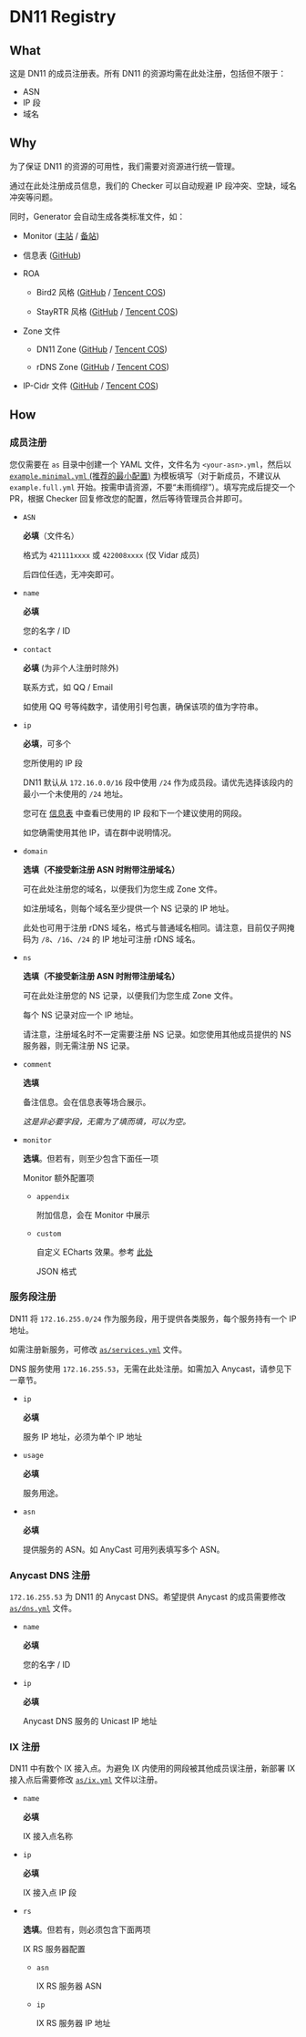# DN11 Registry

## What

这是 DN11 的成员注册表。所有 DN11 的资源均需在此处注册，包括但不限于：

- ASN
- IP 段
- 域名

## Why

为了保证 DN11 的资源的可用性，我们需要对资源进行统一管理。

通过在此处注册成员信息，我们的 Checker 可以自动规避 IP 段冲突、空缺，域名冲突等问题。

同时，Generator 会自动生成各类标准文件，如：

- Monitor ([主站](https://status.dn11.top/) / [备站](https://monitor.dn11.baimeow.cn/))

- 信息表 ([GitHub](https://github.com/dn-11/metadata/blob/main/README.md))

- ROA

  - Bird2 风格 ([GitHub](https://raw.githubusercontent.com/dn-11/metadata/main/dn11_roa_bird2.conf) / [Tencent COS](https://metadata.dn11.baimeow.cn/dn11_roa_bird2.conf))

  - StayRTR 风格 ([GitHub](https://raw.githubusercontent.com/dn-11/metadata/main/dn11_roa_stayrtr.json) / [Tencent COS](https://metadata.dn11.baimeow.cn/dn11_roa_stayrtr.json))

- Zone 文件

  - DN11 Zone ([GitHub](https://raw.githubusercontent.com/dn-11/metadata/main/dn11.zone) / [Tencent COS](https://metadata.dn11.baimeow.cn/dn11.zone))

  - rDNS Zone ([GitHub](https://raw.githubusercontent.com/dn-11/metadata/main/dn11-rdns.zone) / [Tencent COS](https://metadata.dn11.baimeow.cn/dn11-rdns.zone))

- IP-Cidr 文件 ([GitHub](https://raw.githubusercontent.com/dn-11/metadata/main/dn11_ipcidr.txt) / [Tencent COS](https://metadata.dn11.baimeow.cn/dn11_ipcidr.txt))

## How

### 成员注册

您仅需要在 `as` 目录中创建一个 YAML 文件，文件名为 `<your-asn>.yml`，然后以 [`example.minimal.yml` (推荐的最小配置)](https://github.com/dn-11/registry/blob/main/as/example.minimal.yml) 为模板填写（对于新成员，不建议从 `example.full.yml` 开始。按需申请资源，不要“未雨绸缪”）。填写完成后提交一个 PR，根据 Checker 回复修改您的配置，然后等待管理员合并即可。

- `ASN`

  **必填**（文件名）

  格式为 `421111xxxx` 或 `422008xxxx` (仅 Vidar 成员)

  后四位任选，无冲突即可。

- `name`

  **必填**

  您的名字 / ID

- `contact`

  **必填** (为非个人注册时除外)

  联系方式，如 QQ / Email

  如使用 QQ 号等纯数字，请使用引号包裹，确保该项的值为字符串。

- `ip`

  **必填**，可多个

  您所使用的 IP 段

  DN11 默认从 `172.16.0.0/16` 段中使用 `/24` 作为成员段。请优先选择该段内的最小一个未使用的 `/24` 地址。

  您可在 [信息表](https://github.com/dn-11/metadata/blob/main/README.md) 中查看已使用的 IP 段和下一个建议使用的网段。

  如您确需使用其他 IP，请在群中说明情况。

- `domain`

  **选填（不接受新注册 ASN 时附带注册域名）**

  可在此处注册您的域名，以便我们为您生成 Zone 文件。

  如注册域名，则每个域名至少提供一个 NS 记录的 IP 地址。

  此处也可用于注册 rDNS 域名，格式与普通域名相同。请注意，目前仅子网掩码为 `/8`、`/16`、`/24` 的 IP 地址可注册 rDNS 域名。

- `ns`

  **选填（不接受新注册 ASN 时附带注册域名）**

  可在此处注册您的 NS 记录，以便我们为您生成 Zone 文件。

  每个 NS 记录对应一个 IP 地址。

  请注意，注册域名时不一定需要注册 NS 记录。如您使用其他成员提供的 NS 服务器，则无需注册 NS 记录。

- `comment`

  **选填**

  备注信息。会在信息表等场合展示。

    *这是非必要字段，无需为了填而填，可以为空。*

- `monitor`

  **选填**。但若有，则至少包含下面任一项

  Monitor 额外配置项

  - `appendix`

    附加信息，会在 Monitor 中展示

  - `custom`

    自定义 ECharts 效果。参考 [此处](https://echarts.apache.org/zh/option.html#series-graph.data)

    JSON 格式

### 服务段注册

DN11 将 `172.16.255.0/24` 作为服务段，用于提供各类服务，每个服务持有一个 IP 地址。

如需注册新服务，可修改 [`as/services.yml`](https://github.com/dn-11/registry/blob/main/as/service.yml) 文件。

DNS 服务使用 `172.16.255.53`，无需在此处注册。如需加入 Anycast，请参见下一章节。

- `ip`

  **必填**

  服务 IP 地址，必须为单个 IP 地址

- `usage`

  **必填**

  服务用途。

- `asn`

  **必填**

  提供服务的 ASN。如 AnyCast 可用列表填写多个 ASN。

### Anycast DNS 注册

`172.16.255.53` 为 DN11 的 Anycast DNS。希望提供 Anycast 的成员需要修改 [`as/dns.yml`](https://github.com/dn-11/registry/blob/main/as/dns.yml) 文件。

- `name`

  **必填**

  您的名字 / ID

- `ip`

  **必填**

  Anycast DNS 服务的 Unicast IP 地址

### IX 注册

DN11 中有数个 IX 接入点。为避免 IX 内使用的网段被其他成员误注册，新部署 IX 接入点后需要修改 [`as/ix.yml`](https://github.com/dn-11/registry/blob/main/as/ix.yml) 文件以注册。

- `name`

  **必填**

  IX 接入点名称

- `ip`

  **必填**

  IX 接入点 IP 段

- `rs`

  **选填**。但若有，则必须包含下面两项

  IX RS 服务器配置

  - `asn`

    IX RS 服务器 ASN

  - `ip`

    IX RS 服务器 IP 地址
